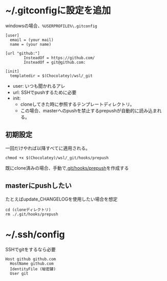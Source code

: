 # ~/.gitconfigに設定を追加
windowsの場合、`%USERPROFILE%\.gitconfig`

```
[user]
  email = (your mail)
  name = (your name)

[url "github:"]
        InsteadOf = https://github.com/
        InsteadOf = git@github.com:

[init]
  templatedir = $(Chocolatey)/wsl/_git
```

- user: いつも聞かれるアレ
- url: SSHでpushするために必要
- init:
  - cloneしてきた時に参照するテンプレートディレクトリ。
  - この場合、masterへのpushを禁止するprepushが自動的に読み込まれる。

## 初期設定
一回だけやれば以降すべてに適用される。

```
chmod +x $(Chocolatey)/wsl/_git/hooks/prepush
```

既にclone済みの場合、手動で[.git/hooks/prepush](https://github.com/shimajima-eiji/Chocolatey/blob/master/wsl/_git/hooks/pre-push)を作成する

## masterにpushしたい
たとえばupdate_CHANGELOGを使用したい場合を想定
```
cd (cloneディレクトリ)
rm ./.git/hooks/prepush
```

# ~/.ssh/config
SSHでgitをするなら必要

```
Host github github.com
  HostName github.com
  IdentityFile (秘密鍵)
  User git
```
